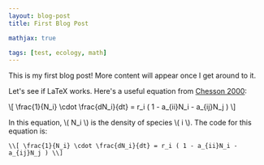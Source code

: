 ```yaml
---
layout: blog-post
title: First Blog Post

mathjax: true

tags: [test, ecology, math]
---
```


This is my first blog post! More content will appear once I get around to it.

Let's see if LaTeX works. Here's a useful equation from [Chesson 2000](dx.doi.org/10.1146/annurev.ecolsys.31.1.343):

\\[ \frac{1}{N_i} \cdot \frac{dN_i}{dt} = r_i ( 1 - a_{ii}N_i - a_{ij}N_j ) \\]

In this equation, \\( N_i \\) is the density of species \\( i \\). The code for this
equation is:

    \\[ \frac{1}{N_i} \cdot \frac{dN_i}{dt} = r_i ( 1 - a_{ii}N_i - a_{ij}N_j ) \\]
